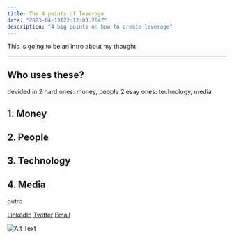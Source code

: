 ```yaml
---
title: The 4 points of leverage
date: "2023-04-13T22:12:03.284Z"
description: "4 big points on how to create leverage"
---
```


This is going to be an intro about my thought

---

## Who uses these?
devided in 2 hard ones: money, people
2 esay ones: technology, media



## 1. Money

## 2. People

## 3. Technology

## 4. Media





outro



[LinkedIn](https://www.linkedin.com/in/victor-barra)    [Twitter](https://twitter.com/VictorBarraa)    [Email](mailto:victor.barra@live.be)


![Alt Text](https://media.tenor.com/kqdONR05QJ0AAAAC/lets-go.gif)